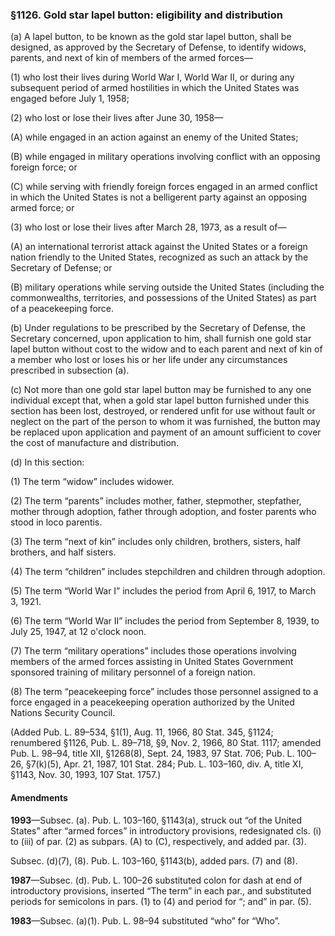 ### §1126. Gold star lapel button: eligibility and distribution ###

(a) A lapel button, to be known as the gold star lapel button, shall be designed, as approved by the Secretary of Defense, to identify widows, parents, and next of kin of members of the armed forces—

(1) who lost their lives during World War I, World War II, or during any subsequent period of armed hostilities in which the United States was engaged before July 1, 1958;

(2) who lost or lose their lives after June 30, 1958—

(A) while engaged in an action against an enemy of the United States;

(B) while engaged in military operations involving conflict with an opposing foreign force; or

(C) while serving with friendly foreign forces engaged in an armed conflict in which the United States is not a belligerent party against an opposing armed force; or

(3) who lost or lose their lives after March 28, 1973, as a result of—

(A) an international terrorist attack against the United States or a foreign nation friendly to the United States, recognized as such an attack by the Secretary of Defense; or

(B) military operations while serving outside the United States (including the commonwealths, territories, and possessions of the United States) as part of a peacekeeping force.

(b) Under regulations to be prescribed by the Secretary of Defense, the Secretary concerned, upon application to him, shall furnish one gold star lapel button without cost to the widow and to each parent and next of kin of a member who lost or loses his or her life under any circumstances prescribed in subsection (a).

(c) Not more than one gold star lapel button may be furnished to any one individual except that, when a gold star lapel button furnished under this section has been lost, destroyed, or rendered unfit for use without fault or neglect on the part of the person to whom it was furnished, the button may be replaced upon application and payment of an amount sufficient to cover the cost of manufacture and distribution.

(d) In this section:

(1) The term “widow” includes widower.

(2) The term “parents” includes mother, father, stepmother, stepfather, mother through adoption, father through adoption, and foster parents who stood in loco parentis.

(3) The term “next of kin” includes only children, brothers, sisters, half brothers, and half sisters.

(4) The term “children” includes stepchildren and children through adoption.

(5) The term “World War I” includes the period from April 6, 1917, to March 3, 1921.

(6) The term “World War II” includes the period from September 8, 1939, to July 25, 1947, at 12 o'clock noon.

(7) The term “military operations” includes those operations involving members of the armed forces assisting in United States Government sponsored training of military personnel of a foreign nation.

(8) The term “peacekeeping force” includes those personnel assigned to a force engaged in a peacekeeping operation authorized by the United Nations Security Council.

(Added Pub. L. 89–534, §1(1), Aug. 11, 1966, 80 Stat. 345, §1124; renumbered §1126, Pub. L. 89–718, §9, Nov. 2, 1966, 80 Stat. 1117; amended Pub. L. 98–94, title XII, §1268(8), Sept. 24, 1983, 97 Stat. 706; Pub. L. 100–26, §7(k)(5), Apr. 21, 1987, 101 Stat. 284; Pub. L. 103–160, div. A, title XI, §1143, Nov. 30, 1993, 107 Stat. 1757.)

#### Amendments ####

**1993**—Subsec. (a). Pub. L. 103–160, §1143(a), struck out “of the United States” after “armed forces” in introductory provisions, redesignated cls. (i) to (iii) of par. (2) as subpars. (A) to (C), respectively, and added par. (3).

Subsec. (d)(7), (8). Pub. L. 103–160, §1143(b), added pars. (7) and (8).

**1987**—Subsec. (d). Pub. L. 100–26 substituted colon for dash at end of introductory provisions, inserted “The term” in each par., and substituted periods for semicolons in pars. (1) to (4) and period for “; and” in par. (5).

**1983**—Subsec. (a)(1). Pub. L. 98–94 substituted “who” for “Who”.